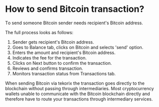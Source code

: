 # How to send Bitcoin transaction?

Тo send someone Bitcoin sender needs recipient's Bitcoin address. 

The full process looks as follows:

1. Sender gets recipient's Bitcoin address.
2. Goes to Balance tab, clicks on Bitcoin and selects 'send' option.
3. Enters the amount and recipient's Bitcoin address.
4. Indicates the fee for the transaction.
5. Clicks on Next button to confirm the transaction.
6. Reviews and confirms transaction.
7. Monitors transaction status from Transactions tab.

When sending Bitcoin via tekorix the transaction goes directly to the blockchain without passing through intermediaries. Most cryptocurrency wallets unable to communicate with the Bitcoin blockchain directly and therefore have to route your transactions through intermediary services.